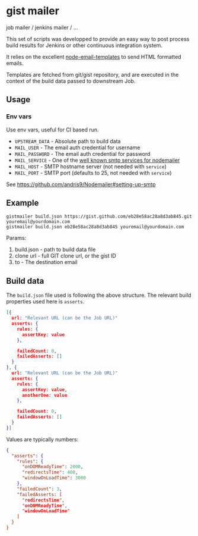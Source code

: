 # gist mailer

job mailer / jenkins mailer / ...

This set of scripts was developped to provide an easy way to post
process build results for Jenkins or other continuous integration
system.

It relies on the excellent
[node-email-templates](https://github.com/niftylettuce/node-email-templates) to send HTML
formatted emails.

Templates are fetched from git/gist repository, and are executed in the
context of the build data passed to downstream Job.

## Usage

### Env vars

Use env vars, useful for CI based run.

- `UPSTREAM_DATA` - Absolute path to build data
- `MAIL_USER` - The email auth credential for username
- `MAIL_PASSWORD` - The email auth credential for password
- `MAIL_SERVICE` - One of the [well known smtp services for nodemailer](https://github.com/andris9/Nodemailer#well-known-services-for-smtp)
- `MAIL_HOST` - SMTP hostname server (not needed with `service`)
- `MAIL_PORT` - SMTP port (defaults to 25, not needed with `service`)

See https://github.com/andris9/Nodemailer#setting-up-smtp

## Example

    gistmailer build.json https://gist.github.com/eb28e58ac28a8d3ab845.git youremail@yourdomain.com
    gistmailer build.json eb28e58ac28a8d3ab845 youremail@yourdomain.com

Params:

1. build.json - path to build data file
2. clone url - full GIT clone url, or the gist ID
3. to - The destination email

## Build data

The `build.json` file used is following the above structure. The
relevant build properties used here is `asserts`.

```json
[{
  url: "Relevant URL (can be the Job URL)"
  asserts: {
    rules: {
      assertKey: value
    },

    failedCount: 0,
    failedAsserts: []
  }
}, {
  url: "Relevant URL (can be the Job URL)"
  asserts: {
    rules: {
      assertKey: value,
      anotherOne: value
    },

    failedCount: 0,
    failedAsserts: []
  }
}]
```

Values are typically numbers:

```json
{
  "asserts": {
    "rules": {
      "onDOMReadyTime": 2000,
      "redirectsTime": 400,
      "windowOnLoadTime": 3000
    },
    "failedCount": 3,
    "failedAsserts: [
      "redirectsTime",
      "onDOMReadyTime",
      "windowOnLoadTime"
    ]
  }
}
```
